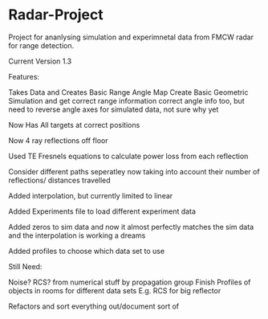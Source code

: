 # Radar-Project
Project for ananlysing simulation and experimnetal data from FMCW radar for range detection.


Current Version 1.3

Features:

Takes Data and Creates Basic Range Angle Map
Create Basic Geometric Simulation and get correct range information
correct angle info too, but need to reverse angle axes for simulated data, not sure why yet

Now Has All targets at correct positions

Now 4 ray reflections off floor

Used TE Fresnels equations to calculate power loss from each reflection

Consider different paths seperatley now taking into account their number of reflections/ distances travelled

Added interpolation, but currently limited to linear

Added Experiments file to load different experiment data

Added zeros to sim data and now it almost perfectly matches the sim data and the interpolation is working a dreams

Added profiles to choose which data set to use

Still Need:

Noise?
RCS? from numerical stuff by propagation group
Finish Profiles of objects in rooms for different data sets E.g. RCS for big reflector


Refactors and sort everything out/document sort of